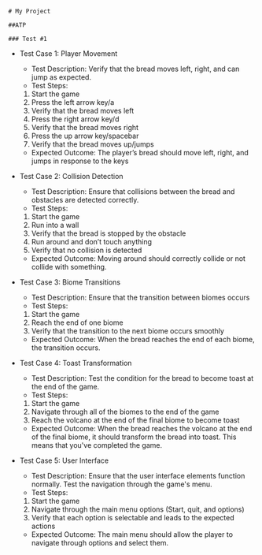     # My Project

    ##ATP
    
    ### Test #1

- Test Case 1: Player Movement
    - Test Description: Verify that the bread moves left, right, and can jump as expected.
    - Test Steps:
    1. Start the game
    2. Press the left arrow key/a
    3. Verify that the bread moves left
    4. Press the right arrow key/d
    5. Verify that the bread moves right
    6. Press the up arrow key/spacebar
    7. Verify that the bread moves up/jumps
    - Expected Outcome: The player’s bread should move left, right, and jumps in response to the keys

- Test Case 2: Collision Detection
    - Test Description: Ensure that collisions between the bread and obstacles are detected correctly.
    - Test Steps:
    1. Start the game
    2. Run into a wall
    3. Verify that the bread is stopped by the obstacle
    4. Run around and don’t touch anything
    5. Verify that no collision is detected
    - Expected Outcome: Moving around should correctly collide or not collide with something.

- Test Case 3: Biome Transitions
    - Test Description: Ensure that the transition between biomes occurs
    - Test Steps:
    1. Start the game
    2. Reach the end of one biome
    3. Verify that the transition to the next biome occurs smoothly
    - Expected Outcome:  When the bread reaches the end of each biome, the transition occurs.

- Test Case 4: Toast Transformation
    - Test Description: Test the condition for the bread to become toast at the end of the game.
    - Test Steps:
    1. Start the game
    2. Navigate through all of the biomes to the end of the game
    3. Reach the volcano at the end of the final biome to become toast
    - Expected Outcome: When the bread reaches the volcano at the end of the final biome, it should transform the bread into toast. This means that you've completed the game.

- Test Case 5: User Interface
    - Test Description: Ensure that the user interface elements function normally. Test the navigation through the game's menu.
    - Test Steps:
    1. Start the game
    2. Navigate through the main menu options (Start, quit, and options)
    3. Verify that each option is selectable and leads to the expected actions
    - Expected Outcome: The main menu should allow the player to navigate through options and select them.

